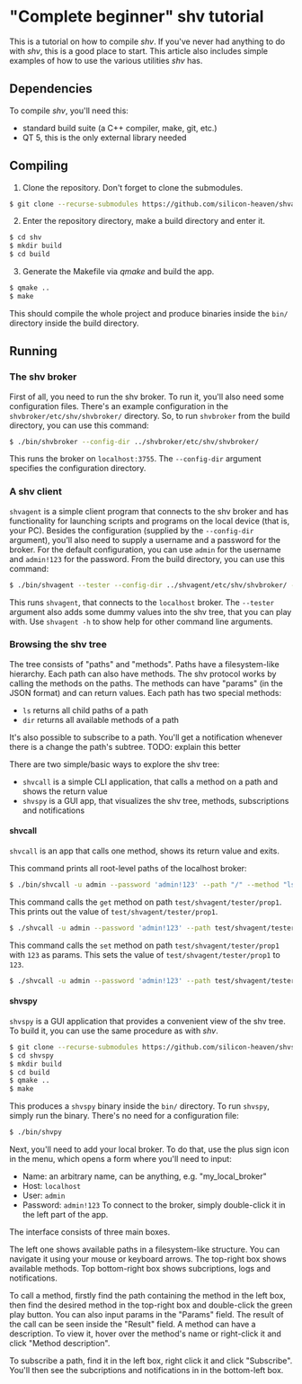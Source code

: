 # "Complete beginner" shv tutorial
This is a tutorial on how to compile *shv*. If you've never had anything to do with *shv*, this is a good place to start. This article also includes simple examples of how to use the various utilities *shv* has.

## Dependencies
To compile *shv*, you'll need this:
- standard build suite (a C++ compiler, make, git, etc.)
- QT 5, this is the only external library needed

## Compiling
1) Clone the repository. Don't forget to clone the submodules.
```sh
$ git clone --recurse-submodules https://github.com/silicon-heaven/shvapp.git
```
2) Enter the repository directory, make a build directory and enter it.
```sh
$ cd shv
$ mkdir build
$ cd build
```
3) Generate the Makefile via *qmake* and build the app.
```sh
$ qmake ..
$ make
```
This should compile the whole project and produce binaries inside the `bin/` directory inside the build directory.

## Running
### The shv broker
First of all, you need to run the shv broker. To run it, you'll also need some configuration files. There's an example configuration in the `shvbroker/etc/shv/shvbroker/` directory. So, to run `shvbroker` from the build directory, you can use this command:
```sh
$ ./bin/shvbroker --config-dir ../shvbroker/etc/shv/shvbroker/
```
This runs the broker on `localhost:3755`. The `--config-dir` argument specifies the configuration directory.

### A shv client
`shvagent` is a simple client program that connects to the shv broker and has functionality for launching scripts and programs on the local device (that is, your PC). Besides the configuration (supplied by the `--config-dir` argument), you'll also need to supply a username and a password for the broker. For the default configuration, you can use `admin` for the username and `admin!123` for the password. From the build directory, you can use this command:
```sh
$ ./bin/shvagent --tester --config-dir ../shvagent/etc/shv/shvbroker/ -u admin --password 'admin!123' 
```
This runs `shvagent`, that connects to the `localhost` broker. The `--tester` argument also adds some dummy values into the shv tree, that you can play with. Use `shvagent -h` to show help for other command line arguments.

### Browsing the shv tree
The tree consists of "paths" and "methods". Paths have a filesystem-like hierarchy. Each path can also have methods. The shv protocol works by calling the methods on the paths. The methods can have "params" (in the JSON format) and can return values. Each path has two special methods:
- `ls` returns all child paths of a path
- `dir` returns all available methods of a path

It's also possible to subscribe to a path. You'll get a notification whenever there is a change the path's subtree.
TODO: explain this better

There are two simple/basic ways to explore the shv tree:
- `shvcall` is a simple CLI application, that calls a method on a path and shows the return value
- `shvspy` is a GUI app, that visualizes the shv tree, methods, subscriptions and notifications

#### shvcall
`shvcall` is an app that calls one method, shows its return value and exits.

This command prints all root-level paths of the localhost broker:
```sh
$ ./bin/shvcall -u admin --password 'admin!123' --path "/" --method "ls" 
```
This command calls the `get` method on path `test/shvagent/tester/prop1`. This prints out the value of `test/shvagent/tester/prop1`.
```sh
$ ./shvcall -u admin --password 'admin!123' --path test/shvagent/tester/prop1 --method "get"
```
This command calls the `set` method on path `test/shvagent/tester/prop1` with `123` as params. This sets the value of `test/shvagent/tester/prop1` to `123`.
```sh
$ ./shvcall -u admin --password 'admin!123' --path test/shvagent/tester/prop1 --method "set" --params 123
```

#### shvspy
`shvspy` is a GUI application that provides a convenient view of the shv tree. To build it, you can use the same procedure as with *shv*.
```sh
$ git clone --recurse-submodules https://github.com/silicon-heaven/shvspy
$ cd shvspy
$ mkdir build
$ cd build
$ qmake ..
$ make
```
This produces a `shvspy` binary inside the `bin/` directory. To run `shvspy`, simply run the binary. There's no need for a configuration file:
```sh
$ ./bin/shvpy
```

Next, you'll need to add your local broker. To do that, use the plus sign icon in the menu, which opens a form where you'll need to input:
- Name: an arbitrary name, can be anything, e.g. "my_local_broker"
- Host: `localhost`
- User: `admin`
- Password: `admin!123`
To connect to the broker, simply double-click it in the left part of the app.

The interface consists of three main boxes.

The left one shows available paths in a filesystem-like structure. You can navigate it using your mouse or keyboard arrows. The top-right box shows available methods. Top bottom-right box shows subcriptions, logs and notifications.

To call a method, firstly find the path containing the method in the left box, then find the desired method in the top-right box and double-click the green play button. You can also input params in the "Params" field. The result of the call can be seen inside the "Result" field. A method can have a description. To view it, hover over the method's name or right-click it and click "Method description".

To subscribe a path, find it in the left box, right click it and click "Subscribe". You'll then see the subcriptions and notifications in in the bottom-left box.
